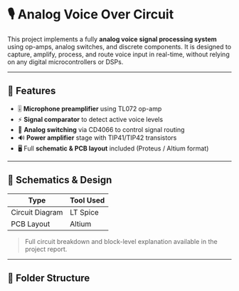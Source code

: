 # 🎙️ Analog Voice Over Circuit

This project implements a fully **analog voice signal processing system** using op-amps, analog switches, and discrete components. It is designed to capture, amplify, process, and route voice input in real-time, without relying on any digital microcontrollers or DSPs.

---

## 🔧 Features

- 🎚️ **Microphone preamplifier** using TL072 op-amp  
- ⚡ **Signal comparator** to detect active voice levels  
- 🔀 **Analog switching** via CD4066 to control signal routing  
- 🔊 **Power amplifier** stage with TIP41/TIP42 transistors  
- 🖥️ Full **schematic & PCB layout** included (Proteus / Altium format)

---

## 📐 Schematics & Design

| Type            | Tool Used        | 
|-----------------|------------------|
| Circuit Diagram | LT Spice |
| PCB Layout      |  Altium |


> Full circuit breakdown and block-level explanation available in the project report.

---

## 📂 Folder Structure

